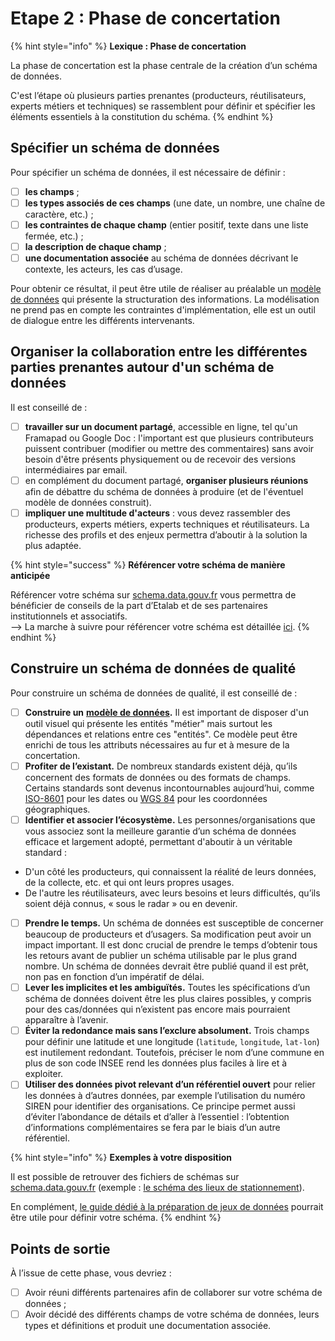 # Etape 2 : Phase de concertation

{% hint style="info" %}
**Lexique : Phase de concertation**

La phase de concertation est la phase centrale de la création d’un schéma de données.&#x20;



C'est l’étape où plusieurs parties prenantes (producteurs, réutilisateurs, experts métiers et techniques) se rassemblent pour définir et spécifier les éléments essentiels à la constitution du schéma.
{% endhint %}

## Spécifier un schéma de données

Pour spécifier un schéma de données, il est nécessaire de définir :

* [ ] **les champs** ;
* [ ] **les types associés de ces champs** (une date, un nombre, une chaîne de caractère, etc.) ;
* [ ] **les contraintes de chaque champ** (entier positif, texte dans une liste fermée, etc.) ;
* [ ] **la description de chaque champ** ;
* [ ] **une documentation associée** au schéma de données décrivant le contexte, les acteurs, les cas d’usage.

Pour obtenir ce résultat, il peut être utile de réaliser au préalable un [modèle de données](../../../../guides/guide-qualite/documenter-des-donnees/bien-documenter-un-jeu-de-donnees.md#description-du-modele-de-donnees) qui présente la structuration des informations. La modélisation ne prend pas en compte les contraintes d'implémentation, elle est un outil de dialogue entre les différents intervenants.

## Organiser la collaboration entre les différentes parties prenantes autour d'un schéma de données <a href="#procedure-de-collaboration" id="procedure-de-collaboration"></a>

Il est conseillé de :&#x20;

* [ ] **travailler sur un document partagé**, accessible en ligne, tel qu'un Framapad ou Google Doc : l'important est que plusieurs contributeurs puissent contribuer (modifier ou mettre des commentaires) sans avoir besoin d'être présents physiquement ou de recevoir des versions intermédiaires par email.&#x20;
* [ ] en complément du document partagé, **organiser plusieurs réunions** afin de débattre du schéma de données à produire (et de l'éventuel modèle de données construit).
* [ ] **impliquer une multitude d'acteurs** : vous devez rassembler des producteurs, experts métiers, experts techniques et réutilisateurs. La richesse des profils et des enjeux permettra d’aboutir à la solution la plus adaptée.

{% hint style="success" %}
**Référencer votre schéma de manière anticipée**

Référencer votre schéma sur [schema.data.gouv.fr](https://schema.data.gouv.fr/) vous permettra de bénéficier de conseils de la part d’Etalab et de ses partenaires institutionnels et associatifs. \
\--> La marche à suivre pour référencer votre schéma est détaillée [ici](../integrer-un-schema-de-donnees-a-schema.data.gouv.fr.md).
{% endhint %}

## Construire un schéma de données de qualité <a href="#grands-principes" id="grands-principes"></a>

Pour construire un schéma de données de qualité, il est conseillé de :&#x20;

* [ ] **Construire un** [**modèle de données**](../../../../guides/guide-qualite/documenter-des-donnees/bien-documenter-un-jeu-de-donnees.md#description-du-modele-de-donnees)**.** Il est important de disposer d'un outil visuel qui présente les entités "métier" mais surtout les dépendances et relations entre ces "entités". Ce modèle peut être enrichi de tous les attributs nécessaires au fur et à mesure de la concertation.
* [ ] **Profiter de l’existant.** De nombreux standards existent déjà, qu’ils concernent des formats de données ou des formats de champs. Certains standards sont devenus incontournables aujourd’hui, comme [ISO-8601](https://fr.wikipedia.org/wiki/ISO\_8601) pour les dates ou [WGS 84](https://fr.wikipedia.org/wiki/WGS\_84) pour les coordonnées géographiques.
* [ ] **Identifier et associer l’écosystème.** Les personnes/organisations que vous associez sont la meilleure garantie d’un schéma de données efficace et largement adopté, permettant d'aboutir à un véritable standard :&#x20;

<!---->

* D'un côté les producteurs, qui connaissent la réalité de leurs données, de la collecte, etc. et qui ont leurs propres usages.
* De l'autre les réutilisateurs, avec leurs besoins et leurs difficultés, qu’ils soient déjà connus, « sous le radar » ou en devenir.

<!---->

* [ ] **Prendre le temps.** Un schéma de données est susceptible de concerner beaucoup de producteurs et d’usagers. Sa modification peut avoir un impact important. Il est donc crucial de prendre le temps d’obtenir tous les retours avant de publier un schéma utilisable par le plus grand nombre. Un schéma de données devrait être publié quand il est prêt, non pas en fonction d’un impératif de délai.
* [ ] **Lever les implicites et les ambiguïtés.** Toutes les spécifications d’un schéma de données doivent être les plus claires possibles, y compris pour des cas/données qui n’existent pas encore mais pourraient apparaître à l’avenir.
* [ ] **Éviter la redondance mais sans l’exclure absolument.** Trois champs pour définir une latitude et une longitude (`latitude`, `longitude`, `lat-lon`) est inutilement redondant. Toutefois, préciser le nom d’une commune en plus de son code INSEE rend les données plus faciles à lire et à exploiter.
* [ ] **Utiliser des données pivot relevant d’un référentiel ouvert** pour relier les données à d’autres données, par exemple l’utilisation du numéro SIREN pour identifier des organisations. Ce principe permet aussi d’éviter l’abondance de détails et d’aller à l’essentiel : l’obtention d’informations complémentaires se fera par le biais d’un autre référentiel.

{% hint style="info" %}
**Exemples à votre disposition**

Il est possible de retrouver des fichiers de schémas sur [schema.data.gouv.fr](https://schema.data.gouv.fr/) (exemple : [le schéma des lieux de stationnement](https://schema.data.gouv.fr/etalab/schema-stationnement/latest.html)).&#x20;

En complément, [le guide dédié à la préparation de jeux de données](../../../../guide-qualite/preparer-le-jeu-de-donnees.md) pourrait être utile pour définir votre schéma.
{% endhint %}

## Points de sortie <a href="#points-de-sortie" id="points-de-sortie"></a>

À l’issue de cette phase, vous devriez :&#x20;

* [ ] Avoir réuni différents partenaires afin de collaborer sur votre schéma de données ;
* [ ] Avoir décidé des différents champs de votre schéma de données, leurs types et définitions et produit une documentation associée.
